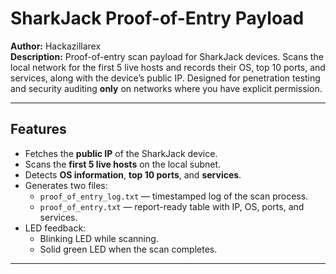 # SharkJack Proof-of-Entry Payload

**Author:** Hackazillarex  
**Description:** Proof-of-entry scan payload for SharkJack devices. Scans the local network for the first 5 live hosts and records their OS, top 10 ports, and services, along with the device’s public IP. Designed for penetration testing and security auditing **only** on networks where you have explicit permission.

---

## Features

- Fetches the **public IP** of the SharkJack device.
- Scans the **first 5 live hosts** on the local subnet.
- Detects **OS information**, **top 10 ports**, and **services**.
- Generates two files:
  - `proof_of_entry_log.txt` — timestamped log of the scan process.
  - `proof_of_entry.txt` — report-ready table with IP, OS, ports, and services.
- LED feedback:
  - Blinking LED while scanning.
  - Solid green LED when the scan completes.

---

